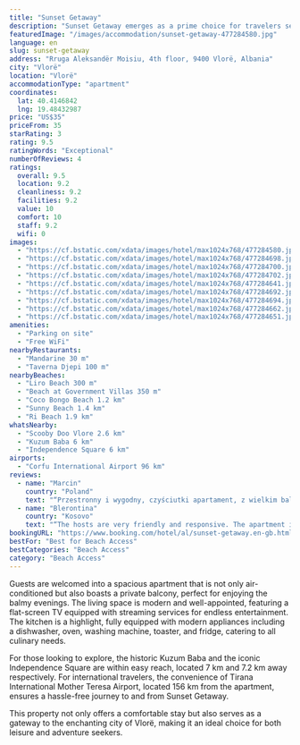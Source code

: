 ```yaml
---
title: "Sunset Getaway"
description: "Sunset Getaway emerges as a prime choice for travelers seeking comfort and convenience in Vlorë, situated merely 500 meters from the serene Liro Beach and a short stroll from the exclusive Beach at Government Villas."
featuredImage: "/images/accommodation/sunset-getaway-477284580.jpg"
language: en
slug: sunset-getaway
address: "Rruga Aleksandër Moisiu, 4th floor, 9400 Vlorë, Albania"
city: "Vlorë"
location: "Vlorë"
accommodationType: "apartment"
coordinates:
  lat: 40.4146842
  lng: 19.48432987
price: "US$35"
priceFrom: 35
starRating: 3
rating: 9.5
ratingWords: "Exceptional"
numberOfReviews: 4
ratings:
  overall: 9.5
  location: 9.2
  cleanliness: 9.2
  facilities: 9.2
  value: 10
  comfort: 10
  staff: 9.2
  wifi: 0
images:
  - "https://cf.bstatic.com/xdata/images/hotel/max1024x768/477284580.jpg?k=c39003cb36301a2799bbc99714cdd3993c686cd1fa4b53925808707a36dcbdba&o=&hp=1"
  - "https://cf.bstatic.com/xdata/images/hotel/max1024x768/477284698.jpg?k=19c5e6da63c5d37e1eadac652fac2c4f426de8df7e074acb6b8a1895ec51b105&o=&hp=1"
  - "https://cf.bstatic.com/xdata/images/hotel/max1024x768/477284700.jpg?k=6d327075a1e90f2f8916ae9bfc9201fcf1abd08dc0df91725ef7107f48d824d3&o=&hp=1"
  - "https://cf.bstatic.com/xdata/images/hotel/max1024x768/477284702.jpg?k=3d0a6b84fa7617aa04d50f049b0f539980fee51b5e8ac3de9fcf99c415460ed1&o=&hp=1"
  - "https://cf.bstatic.com/xdata/images/hotel/max1024x768/477284641.jpg?k=861ede8a959aa9c62062965c5b3a5c84fdc64bb5c8f3301b0227379279dd779d&o=&hp=1"
  - "https://cf.bstatic.com/xdata/images/hotel/max1024x768/477284692.jpg?k=835a1f9e123963d898d6a3cba0fb2752a4d43eae5bb15d49603c06efff3ea76a&o=&hp=1"
  - "https://cf.bstatic.com/xdata/images/hotel/max1024x768/477284694.jpg?k=2e00da8991c74f68c93849264fbe56ba57435e486991fca25faa0a6d94f80f94&o=&hp=1"
  - "https://cf.bstatic.com/xdata/images/hotel/max1024x768/477284662.jpg?k=8b5e66e1f74074f38e6d8118e7396e81ff956eb60a6c066a6764dd6620389966&o=&hp=1"
  - "https://cf.bstatic.com/xdata/images/hotel/max1024x768/477284651.jpg?k=ac180df09976ebffae9969182ffcc5cdda95c699942d9510cfbb7a1e35d531be&o=&hp=1"
amenities:
  - "Parking on site"
  - "Free WiFi"
nearbyRestaurants:
  - "Mandarine 30 m"
  - "Taverna Djepi 100 m"
nearbyBeaches:
  - "Liro Beach 300 m"
  - "Beach at Government Villas 350 m"
  - "Coco Bongo Beach 1.2 km"
  - "Sunny Beach 1.4 km"
  - "Ri Beach 1.9 km"
whatsNearby:
  - "Scooby Doo Vlore 2.6 km"
  - "Kuzum Baba 6 km"
  - "Independence Square 6 km"
airports:
  - "Corfu International Airport 96 km"
reviews:
  - name: "Marcin"
    country: "Poland"
    text: "“Przestronny i wygodny, czyściutki apartament, z wielkim balkonem i zachwycającym widokiem na morze, położony w spokojnej części miasta, ale blisko centrum, w pobliżu sklep i restauracje. Jest winda, więc nie ma kłopotu, by dostać się na 3 piętro....”"
  - name: "Blerontina"
    country: "Kosovo"
    text: "“The hosts are very friendly and responsive. The apartment is clean and has a beautiful view to relax in the afternoons. It is located near beautiful beaches. You don't have a parking spot directly the apartment, but there is a parking place 3-4...”"
bookingURL: "https://www.booking.com/hotel/al/sunset-getaway.en-gb.html?aid=8035640"
bestFor: "Best for Beach Access"
bestCategories: "Beach Access"
category: "Beach Access"
---
```


Guests are welcomed into a spacious apartment that is not only air-conditioned but also boasts a private balcony, perfect for enjoying the balmy evenings. The living space is modern and well-appointed, featuring a flat-screen TV equipped with streaming services for endless entertainment. The kitchen is a highlight, fully equipped with modern appliances including a dishwasher, oven, washing machine, toaster, and fridge, catering to all culinary needs.

For those looking to explore, the historic Kuzum Baba and the iconic Independence Square are within easy reach, located 7 km and 7.2 km away respectively. For international travelers, the convenience of Tirana International Mother Teresa Airport, located 156 km from the apartment, ensures a hassle-free journey to and from Sunset Getaway.

This property not only offers a comfortable stay but also serves as a gateway to the enchanting city of Vlorë, making it an ideal choice for both leisure and adventure seekers.